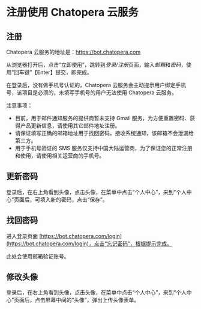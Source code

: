 # 注册使用 Chatopera 云服务

## 注册

Chatopera 云服务的地址是：<a href="https://bot.chatopera.com" target="_blank">https://bot.chatopera.com</a>

从浏览器打开后，点击“立即使用”，跳转到*登录/注册*页面，输入*邮箱*和*密码*，使用“回车键”【Enter】提交，即完成。

在登录后，没有做手机号认证的，Chatopera 云服务会主动提示用户绑定手机号，该项目是必须的，未填写手机号的用户无法使用 Chatopera 云服务。

注意事项：

* 目前，用于邮件通知服务的提供商暂未支持 Gmail 服务，为方便重置密码、获得产品更新信息，请使用其它邮件地址注册。
* 请保证填写正确的邮箱地址用于找回密码，接收系统通知，该邮箱不会泄漏给第三方。
* 用于手机号验证的 SMS 服务仅支持中国大陆运营商，为了保证您的正常注册和使用，请使用相关运营商的手机号。


## 更新密码

登录后，在右上角看到头像，点击头像，在菜单中点击“个人中心”，来到“个人中心”页面后，可填入新的密码，点击“保存”。

## 找回密码

进入登录页面 [https://bot.chatopera.com/login](https://bot.chatopera.com/login)，点击“忘记密码”，根据提示完成。

此处会使用邮箱验证账号。

## 修改头像

登录后，在右上角看到头像，点击头像，在菜单中点击“个人中心”，来到“个人中心”页面后，点击屏幕中间的“头像”，弹出上传头像表单。

